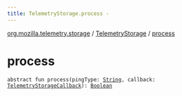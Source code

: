 ```yaml
---
title: TelemetryStorage.process - 
---
```


[org.mozilla.telemetry.storage](../index.html) / [TelemetryStorage](index.html) / [process](./process.html)

# process

`abstract fun process(pingType: `[`String`](https://kotlinlang.org/api/latest/jvm/stdlib/kotlin/-string/index.html)`, callback: `[`TelemetryStorageCallback`](-telemetry-storage-callback/index.html)`): `[`Boolean`](https://kotlinlang.org/api/latest/jvm/stdlib/kotlin/-boolean/index.html)